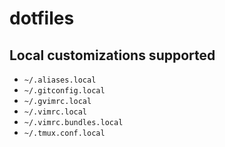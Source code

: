 dotfiles
========

Local customizations supported
----------------------------

* `~/.aliases.local`
* `~/.gitconfig.local`
* `~/.gvimrc.local`
* `~/.vimrc.local`
* `~/.vimrc.bundles.local`
* `~/.tmux.conf.local`
